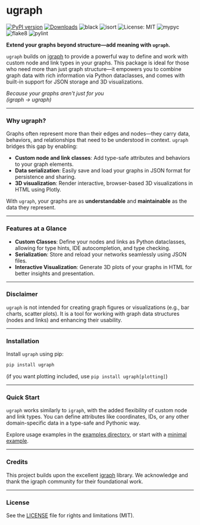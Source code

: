 # ugraph

[![PyPI version](https://badge.fury.io/py/ugraph.svg)](https://badge.fury.io/py/ugraph)
[![Downloads](https://pepy.tech/badge/ugraph)](https://pepy.tech/project/ugraph)
![black](https://img.shields.io/badge/code%20style-black-000000.svg)
![isort](https://img.shields.io/badge/%20imports-isort-%231674b1.svg)
![License: MIT](https://img.shields.io/badge/License-MIT-yellow.svg)
![mypyc](https://img.shields.io/badge/mypy%20checked-100%25-brightgreen)
![flake8](https://img.shields.io/badge/flake8%20checked-100%25-brightgreen)
![pylint](https://img.shields.io/badge/pylint%20checked-100%25-brightgreen)

**Extend your graphs beyond structure—add meaning with `ugraph`.**

`ugraph` builds on [igraph](https://igraph.org/) to provide a powerful way to define and work with custom node and link types in your graphs. This package is ideal for those who need more than just graph structure—it empowers you to combine graph data with rich information via Python dataclasses, and comes with built-in support for JSON storage and 3D visualizations.

_Because your graphs aren't just for you_  
*(igraph → ugraph)*

---

### Why ugraph?

Graphs often represent more than their edges and nodes—they carry data, behaviors, and relationships that need to be understood in context. `ugraph` bridges this gap by enabling:

- **Custom node and link classes**: Add type-safe attributes and behaviors to your graph elements.
- **Data serialization**: Easily save and load your graphs in JSON format for persistence and sharing.
- **3D visualization**: Render interactive, browser-based 3D visualizations in HTML using Plotly.

With `ugraph`, your graphs are as **understandable** and **maintainable** as the data they represent.

---

### Features at a Glance

- **Custom Classes**: Define your nodes and links as Python dataclasses, allowing for type hints, IDE autocompletion, and type checking.
- **Serialization**: Store and reload your networks seamlessly using JSON files.
- **Interactive Visualization**: Generate 3D plots of your graphs in HTML for better insights and presentation.

---

### Disclaimer

`ugraph` is not intended for creating graph figures or visualizations (e.g., bar charts, scatter plots). It is a tool for working with graph data structures (nodes and links) and enhancing their usability.

---

### Installation

Install `ugraph` using pip:

```bash
pip install ugraph
```

(if you want plotting included, use `pip install ugraph[plotting]`)

---

### Quick Start

`ugraph` works similarly to `igraph`, with the added flexibility of custom node and link types. You can define attributes like coordinates, IDs, or any other domain-specific data in a type-safe and Pythonic way.

Explore usage examples in the [examples directory](https://github.com/WonJayne/ugraph/tree/main/src/usage), or start with a [minimal example](https://github.com/WonJayne/ugraph/tree/main/src/usage/minimal_example.py).

---

### Credits

This project builds upon the excellent [igraph](https://igraph.org/) library. We acknowledge and thank the igraph community for their foundational work.

---

### License

See the [LICENSE](LICENSE) file for rights and limitations (MIT).

